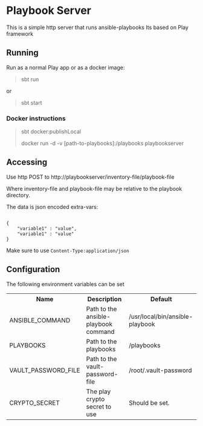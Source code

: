 # Playbook Server

This is a simple http server that runs ansible-playbooks
Its based on Play framework

## Running
Run as a normal Play app or as a docker image:

> sbt run

or

> sbt start

### Docker instructions

> sbt docker:publishLocal
>
> docker run -d -v [path-to-playbooks]:/playbooks playbookserver

## Accessing

Use http POST to http://playbookserver/inventory-file/playbook-file

Where inventory-file and playbook-file may be relative to the playbook directory.

The data is json encoded extra-vars:

<code>
{ 
    "variable1" : "value",
    "variable1" : "value"
}
</code>

Make sure to use <code>Content-Type:application/json</code>

## Configuration
The following environment variables can be set
  
<table>
    <tr><th>Name</th><th>Description</th><th>Default</th></tr>
    <tr>
        <td>ANSIBLE_COMMAND</td>
        <td>Path to the ansible-playbook command</td>
        <td>/usr/local/bin/ansible-playbook</td>
        </tr>
    <tr>
        <td>PLAYBOOKS</td>
        <td>Path to the playbooks</td>
        <td>/playbooks</td>
    </tr>
    <tr>
        <td>VAULT_PASSWORD_FILE</td>
        <td>Path to the vault-password-file</td>
        <td>/root/.vault-password</td>
    </tr> 
    <tr>
        <td>CRYPTO_SECRET</td>
        <td>The play crypto secret to use</td>
        <td>Should be set.</td>
    </tr>
</table>


